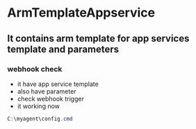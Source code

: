 # ArmTemplateAppservice

## It contains arm template for app services template and parameters

### webhook check

   - it have app service template 
   - also have parameter
   - check webhook trigger 
   - it working now
   
``` powershell
C:\myagent\config.cmd
```
